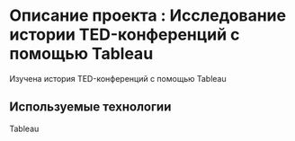 # Описание проекта : Исследование истории TED-конференций с помощью Tableau

Изучена история TED-конференций с помощью Tableau


## Используемые технологии

Tableau

